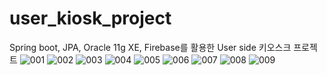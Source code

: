 # user_kiosk_project
Spring boot, JPA, Oracle 11g XE, Firebase를 활용한 
User side 키오스크 프로젝트
![001](https://user-images.githubusercontent.com/76540460/118480954-e78bdd80-b74d-11eb-95cb-c510c12ffc89.jpg)
![002](https://user-images.githubusercontent.com/76540460/118480957-e8bd0a80-b74d-11eb-9d60-368d038207ac.jpg)
![003](https://user-images.githubusercontent.com/76540460/118480960-e8bd0a80-b74d-11eb-8899-15c4603aeb7a.jpg)
![004](https://user-images.githubusercontent.com/76540460/118480962-e955a100-b74d-11eb-8979-45e80a798f32.jpg)
![005](https://user-images.githubusercontent.com/76540460/118480964-e9ee3780-b74d-11eb-87f3-60f2bffbec66.jpg)
![006](https://user-images.githubusercontent.com/76540460/118480966-e9ee3780-b74d-11eb-8a2f-5eb3598f7c5c.jpg)
![007](https://user-images.githubusercontent.com/76540460/118480970-ea86ce00-b74d-11eb-96c5-ac8111441140.jpg)
![008](https://user-images.githubusercontent.com/76540460/118480972-ea86ce00-b74d-11eb-889b-80f6a1428312.jpg)
![009](https://user-images.githubusercontent.com/76540460/118480974-eb1f6480-b74d-11eb-93c0-a10f142b4963.jpg)

